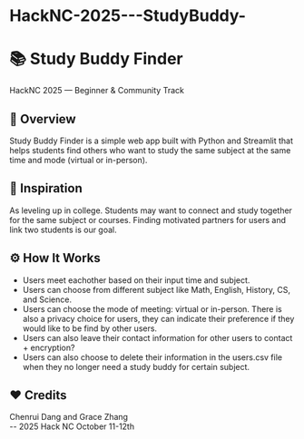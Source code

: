 # HackNC-2025---StudyBuddy-
# **📚 Study Buddy Finder**  
HackNC 2025 — Beginner & Community Track


## 🌟 Overview  
Study Buddy Finder is a simple web app built with Python and Streamlit that helps students find others who want to study the same subject at the same time and mode (virtual or in-person).


## 🧠 Inspiration  
As leveling up in college. Students may want to connect and study together for the same subject or courses. Finding motivated partners for users and link two students is our goal. 


## ⚙️ How It Works
- Users meet eachother based on their input time and subject. 
- Users can choose from different subject like Math, English, History, CS, and Science. 
- Users can choose the mode of meeting: virtual or in-person. There is also a privacy choice for users, they can indicate their preference if they would like to be find by other users. 
- Users can also leave their contact information for other users to contact + encryption?
- Users can also choose to delete their information in the users.csv file when they no longer need a study buddy for certain subject. 


## ❤️ Credits  
Chenrui Dang and Grace Zhang  
-- 2025 Hack NC October 11-12th

